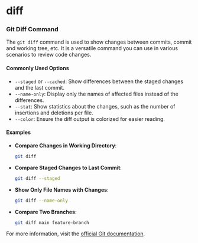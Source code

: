# diff

### Git Diff Command

The `git diff` command is used to show changes between commits, commit and working tree, etc. It is a versatile command you can use in various scenarios to review code changes.

#### Commonly Used Options

* `--staged` or `--cached`: Show differences between the staged changes and the last commit.
* `--name-only`: Display only the names of affected files instead of the differences.
* `--stat`: Show statistics about the changes, such as the number of insertions and deletions per file.
* `--color`: Ensure the diff output is colorized for easier reading.

#### Examples

*   **Compare Changes in Working Directory**:

    ```bash
    git diff
    ```
*   **Compare Staged Changes to Last Commit**:

    ```bash
    git diff --staged
    ```
*   **Show Only File Names with Changes**:

    ```bash
    git diff --name-only
    ```
*   **Compare Two Branches**:

    ```bash
    git diff main feature-branch
    ```

For more information, visit the [official Git documentation](https://git-scm.com/docs/git-diff).

